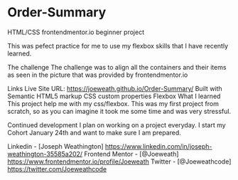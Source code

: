 # Order-Summary
HTML/CSS frontendmentor.io beginner project


This was pefect practice for me to use my flexbox skills that I have recently learned.

The challenge
The challenge was to align all the containers and their items as seen in the picture that was provided by frontendmentor.io

Links
Live Site URL: https://joeweath.github.io/Order-Summary/
Built with
Semantic HTML5 markup
CSS custom properties
Flexbox
What I learned
This project help me with my css/flexbox. This was my first project from scratch, so as you can imagine it took me some time and was very stressful.

Continued development
I plan on working on a project everyday. I start my Cohort January 24th and want to make sure I am prepared.

Linkedin - [Joseph Weathington] https://www.linkedin.com/in/joseph-weathington-35585a202/
Frontend Mentor - [@Joeweath] https://www.frontendmentor.io/profile/Joeweath
Twitter - [@Joeweathcode] https://twitter.com/Joeweathcode
